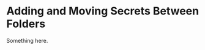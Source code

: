 [title]: # (Adding and Moving Secrets Between Folders)
[tags]: # (XXX)
[priority]: # (3989)
# Adding and Moving Secrets Between Folders
Something here.
